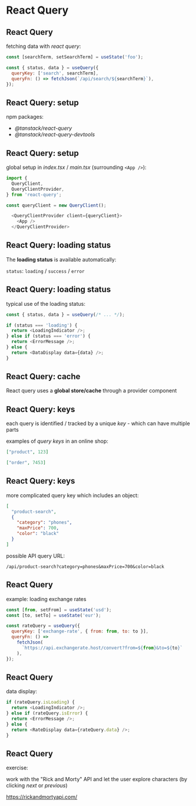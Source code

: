 # React Query

## React Query

fetching data with _react query_:

```js
const [searchTerm, setSearchTerm] = useState('foo');

const { status, data } = useQuery({
  queryKey: ['search', searchTerm],
  queryFn: () => fetchJson(`/api/search/${searchTerm}`),
});
```

## React Query: setup

npm packages:

- _@tanstack/react-query_
- _@tanstack/react-query-devtools_

## React Query: setup

global setup in _index.tsx_ / _main.tsx_ (surrounding `<App />`):

```js
import {
  QueryClient,
  QueryClientProvider,
} from 'react-query';
```

```js
const queryClient = new QueryClient();
```

<!-- prettier-ignore -->
```js
  <QueryClientProvider client={queryClient}>
    <App />
  </QueryClientProvider>
```

## React Query: loading status

The **loading status** is available automatically:

`status`: `loading` / `success` / `error`

## React Query: loading status

typical use of the loading status:

```js
const { status, data } = useQuery(/* ... */);

if (status === 'loading') {
  return <LoadingIndicator />;
} else if (status === 'error') {
  return <ErrorMessage />;
} else {
  return <DataDisplay data={data} />;
}
```

## React Query: cache

React query uses a **global store/cache** through a provider component

## React Query: keys

each query is identified / tracked by a unique _key_ - which can have multiple parts

examples of _query keys_ in an online shop:

```json
["product", 123]
```

```json
["order", 7453]
```

## React Query: keys

more complicated query key which includes an object:

```json
[
  "product-search",
  {
    "category": "phones",
    "maxPrice": 700,
    "color": "black"
  }
]
```

possible API query URL:

`/api/product-search?category=phones&maxPrice=700&color=black`

## React Query

example: loading exchange rates

```js
const [from, setFrom] = useState('usd');
const [to, setTo] = useState('eur');

const rateQuery = useQuery({
  queryKey: ['exchange-rate', { from: from, to: to }],
  queryFn: () =>
    fetchJson(
      `https://api.exchangerate.host/convert?from=${from}&to=${to}`
    ),
});
```

## React Query

data display:

```js
if (rateQuery.isLoading) {
  return <LoadingIndicator />;
} else if (rateQuery.isError) {
  return <ErrorMessage />;
} else {
  return <RateDisplay data={rateQuery.data} />;
}
```

## React Query

exercise:

work with the "Rick and Morty" API and let the user explore characters (by clicking _next_ or _previous_)

https://rickandmortyapi.com/

